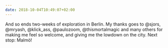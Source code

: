 ```yaml
---
date: 2018-10-04T10:49:07+02:00
---
```

And so ends two-weeks of exploration in Berlin. My thanks goes to @sjors, @mryash, @klick_ass, @paulozoom, @thismortalmagic and many others for making me feel so welcome, and giving me the lowdown on the city. Next stop: Malmö!
